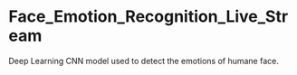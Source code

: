# Face_Emotion_Recognition_Live_Stream
Deep Learning CNN model used to detect the emotions of humane face.
